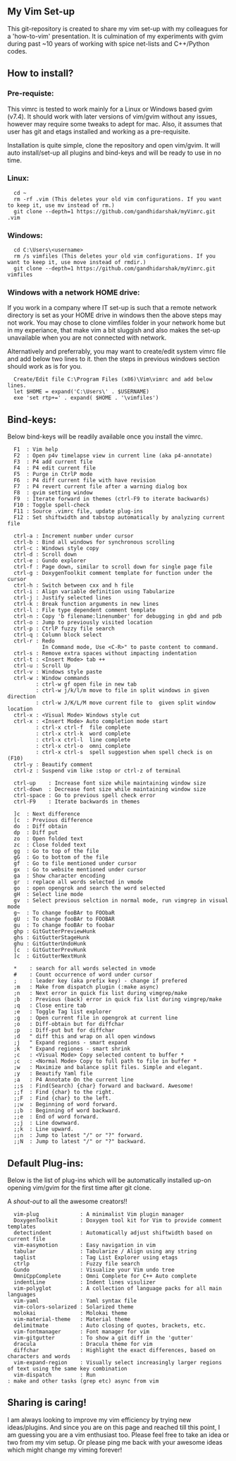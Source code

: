 ## My Vim Set-up
This git-repository is created to share my vim set-up with my colleagues for a 'how-to-vim' presentation. It is culmination of my experiments with gvim during past ~10 years of working with spice net-lists and C++/Python codes. 

## How to install?
### Pre-requiste:
This vimrc is tested to work mainly for a Linux or Windows based gvim (v7.4). It should work with later versions of vim/gvim without any issues, however may require some tweaks to adept for mac. Also, it assumes that user has git and etags installed and working as a pre-requisite.

Installation is quite simple, clone the repository and open vim/gvim. It will auto install/set-up all plugins and bind-keys and will be ready to use in no time.

### Linux:
      cd ~
      rm -rf .vim (This deletes your old vim configurations. If you want to keep it, use mv instead of rm.)
      git clone --depth=1 https://github.com/gandhidarshak/myVimrc.git .vim

### Windows:
      cd C:\Users\<username>
      rm /s vimfiles (This deletes your old vim configurations. If you want to keep it, use move instead of rmdir.)
      git clone --depth=1 https://github.com/gandhidarshak/myVimrc.git vimfiles

### Windows with a network HOME drive:
If you work in a company where IT set-up is such that a remote network directory is set as your HOME drive in windows then the above steps may not work. You may chose to clone vimfiles folder in your network home but in my experiance, that make vim a bit sluggish and also makes the set-up unavailable when you are not connected with network. 

Alternatively and preferrably, you may want to create/edit system vimrc file and add below two lines to it. then the steps in previous windows section should work as is for you.

      Create/Edit file C:\Program Files (x86)\Vim\vimrc and add below lines.
      let $HOME = expand('C:\Users\' . $USERNAME)
      exe 'set rtp+=' . expand( $HOME . '\vimfiles')

## Bind-keys: 
Below bind-keys will be readily available once you install the vimrc.

      F1  : Vim help
      F2  : Open p4v timelapse view in current line (aka p4-annotate)
      F3  : P4 add current file
      F4  : P4 edit current file
      F5  : Purge in CtrlP mode
      F6  : P4 diff current file with have revision
      F7  : P4 revert current file after a warning dialog box
      F8  : gvim setting window
      F9  : Iterate forward in themes (ctrl-F9 to iterate backwards)
      F10 : Toggle spell-check
      F11 : Source .vimrc file, update plug-ins
      F12 : Set shiftwidth and tabstop automatically by analyzing current file
      
      ctrl-a : Increment number under cursor
      ctrl-b : Bind all windows for synchronous scrolling
      ctrl-c : Windows style copy
      ctrl-d : Scroll down
      ctrl-e : Gundo explorer 
      ctrl-f : Page down, similar to scroll down for single page file
      ctrl-g : DoxygenToolkit comment template for function under the cursor
      ctrl-h : Switch between cxx and h file 
      ctrl-i : Align variable definition using Tabularize
      ctrl-j : Justify selected lines
      ctrl-k : Break function arguments in new lines 
      ctrl-l : File type dependent comment template 
      ctrl-n : Copy 'b filename:linenumber' for debugging in gbd and pdb
      ctrl-o : Jump to previously visited location
      ctrl-p : CtrlP fuzzy file search
      ctrl-q : Column block select
      ctrl-r : Redo
               In Command mode, Use <C-R>" to paste content to command.
      ctrl-s : Remove extra spaces without impacting indentation
      ctrl-t : <Insert Mode> tab ++
      ctrl-u : Scroll Up
      ctrl-v : Windows style paste
      ctrl-w : Window commands
             : ctrl-w gf open file in new tab
             : ctrl-w j/k/l/m move to file in split windows in given direction
             : ctrl-w J/K/L/M move current file to  given split window location
      ctrl-x : <Visual Mode> Windows style cut
      ctrl-x : <Insert Mode> Auto completion mode start
             : ctrl-x ctrl-f  file complete
             : ctrl-x ctrl-k  word complete
             : ctrl-x ctrl-l  line complete
             : ctrl-x ctrl-o  omni complete
             : ctrl-x ctrl-s  spell suggestion when spell check is on (F10)
      ctrl-y : Beautify comment
      ctrl-z : Suspend vim like :stop or ctrl-z of terminal
      
      ctrl-up    : Increase font size while maintaining window size
      ctrl-down  : Decrease font size while maintaining window size
      ctrl-space : Go to previous spell check error
      ctrl-F9    : Iterate backwards in themes
      
      ]c  : Next difference
      [c  : Previous difference
      do  : Diff obtain
      dp  : Diff put
      zo  : Open folded text
      zc  : Close folded text
      gg  : Go to top of the file
      gG  : Go to bottom of the file
      gf  : Go to file mentioned under cursor
      gx  : Go to website mentioned under cursor
      ga  : Show character encoding
      gr  : replace all words selected in vmode
      go  : open opengrok and search the word selected
      gH  : Select line mode
      gv  : Select previous selction in normal mode, run vimgrep in visual mode
      g~  : To change fooBAr to FOObaR
      gU  : To change fooBAr to FOOBAR
      gu  : To change fooBAr to foobar
      ghp : GitGutterPreviewHunk
      ghs : GitGutterStageHunk
      ghu : GitGutterUndoHunk
      [c  : GitGutterPrevHunk
      ]c  : GitGutterNextHunk
      
      *    : search for all words selected in vmode
      #    : Count occurrence of word under cursor
      ;    : leader key (aka prefix key) - change if prefered
      ;m   : Make from dispatch plugin (:make async)
      ;n   : Next error in quick fix list during vimgrep/make
      ;b   : Previous (back) error in quick fix list during vimgrep/make
      ;q   : Close entire tab
      ;e   : Toggle Tag list explorer
      ;g   : Open current file in opengrok at current line
      ;o   : Diff-obtain but for diffchar
      ;p   : Diff-put but for diffchar
      ;d   " diff this and wrap on all open windows
      ;j   " Expand regions - smart expand
      ;k   " Expand regiones - smart shrink
      ;c   : <Visual Mode> Copy selected content to buffer *
      ;c   : <Normal Mode> Copy to full path to file in buffer *
      ;w   : Maximize and balance split files. Simple and elegant.
      ;y   : Beautify Yaml file
      ;a   : P4 Annotate On the current line 
      ;;s  : Find(Search) {char} forward and backward. Awesome!
      ;;f  : Find {char} to the right.
      ;;F  : Find {char} to the left. 
      ;;w  : Beginning of word forward. 
      ;;b  : Beginning of word backward. 
      ;;e  : End of word forward. 
      ;;j  : Line downward. 
      ;;k  : Line upward. 
      ;;n  : Jump to latest "/" or "?" forward.
      ;;N  : Jump to latest "/" or "?" backward.

## Default Plug-ins: 
Below is the list of plug-ins which will be automatically installed up-on
opening vim/gvim for the first time after git clone.

A *shout-out* to all the awesome creators!!

      vim-plug             : A minimalist Vim plugin manager
      DoxygenToolkit       : Doxygen tool kit for Vim to provide comment templates
      detectindent         : Automatically adjust shiftwidth based on current file
      vim-easymotion       : Easy navigation in vim
      tabular              : Tabularize / Align using any string
      taglist              : Tag List Explorer using etags
      ctrlp                : Fuzzy file search
      Gundo                : Visualize your Vim undo tree
      OmniCppComplete      : Omni Complete for C++ Auto complete
      indentLine           : Indent lines visulizer
      vim-polyglot         : A collection of language packs for all main languages
      vim-yaml             : Yaml syntax file
      vim-colors-solarized : Solarized theme
      molokai              : Molokai theme
      vim-material-theme   : Material theme
      delimitmate          : Auto closing of quotes, brackets, etc.
      vim-fontmanager      : Font manager for vim
      vim-gitgutter        : To show a git diff in the 'gutter'
      dracula              : Dracula theme for vim
      diffchar             : Highlight the exact differences, based on characters and words
      vim-expand-region    : Visually select increasingly larger regions of text using the same key combination
      vim-dispatch         : Run                                                                                : make and other tasks (grep etc) async from vim

## Sharing is caring!

I am always looking to improve my vim efficiency by trying new ideas/plugins. And since you are on this page and reached till this point, I am guessing you are a vim enthusiast too. Please feel free to take an idea or two from my vim setup. Or please ping me back with your awesome ideas which might change my viming forever!

